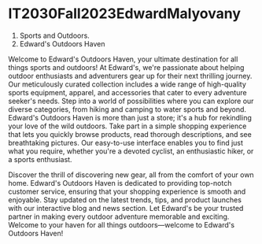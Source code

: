 # IT2030Fall2023EdwardMalyovany
1. Sports and Outdoors.
2. Edward's Outdoors Haven

Welcome to Edward's Outdoors Haven, your ultimate destination for all things sports and outdoors!
At Edward's, we're passionate about helping outdoor enthusiasts and adventurers gear up for their next thrilling journey. 
Our meticulously curated collection includes a wide range of high-quality sports equipment, apparel, and accessories that
cater to every adventure seeker's needs. Step into a world of possibilities where you can explore our diverse categories, 
from hiking and camping to water sports and beyond. Edward's Outdoors Haven is more than just a store; it's a hub for 
rekindling your love of the wild outdoors. Take part in a simple shopping experience that lets you quickly browse products, 
read thorough descriptions, and see breathtaking pictures. Our easy-to-use interface enables you to find just what you require, 
whether you're a devoted cyclist, an enthusiastic hiker, or a sports enthusiast.

Discover the thrill of discovering new gear, all from the comfort of your own home. Edward's Outdoors Haven is dedicated to
providing top-notch customer service, ensuring that your shopping experience is smooth and enjoyable. Stay updated on the 
latest trends, tips, and product launches with our interactive blog and news section. Let Edward's be your trusted partner 
in making every outdoor adventure memorable and exciting. Welcome to your haven for all things outdoors—welcome to Edward's Outdoors Haven!
